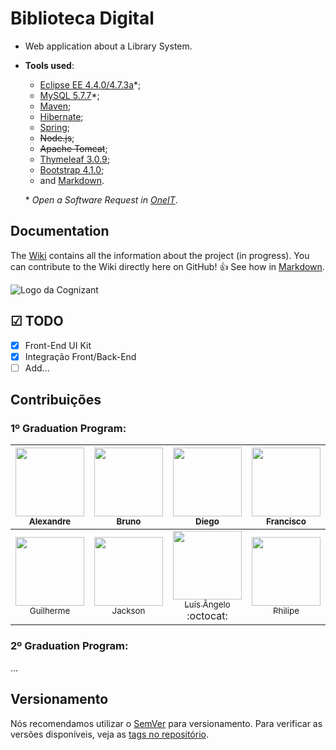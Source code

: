 # Biblioteca Digital

- Web application about a Library System.
- **Tools used**:
  - [Eclipse EE 4.4.0/4.7.3a](http://www.eclipse.org/downloads/packages/eclipse-ide-java-ee-developers/oxygen3a)\*;
  - [MySQL 5.7.7](https://www.mysql.com/products/community/)\*;
  - [Maven](https://maven.apache.org/);
  - [Hibernate](http://hibernate.org/);
  - [Spring](https://spring.io/);
  - ~~Node.js~~;
  - ~~Apache Tomcat~~;
  - [Thymeleaf 3.0.9](https://www.thymeleaf.org/download.html);
  - [Bootstrap 4.1.0](https://getbootstrap.com/docs/4.1/getting-started/introduction/);
  - and [Markdown](https://guides.github.com/features/mastering-markdown/).
  
  \* *Open a Software Request in [OneIT](https://onecognizant.cognizant.com)*.


## Documentation

The [Wiki](https://github.com/guiilhermehn/Biblioteca-digital/wiki) contains all the information about the project (in progress). You can contribute to the Wiki directly here on GitHub! :+1: See how in [Markdown](https://guides.github.com/features/mastering-markdown/).


![Logo da Cognizant]()

## ☑ TODO

- [X] Front-End UI Kit
- [X] Integração Front/Back-End
- [ ] Add...

## Contribuições

### 1º  Graduation Program:
<!-- ALL-CONTRIBUTORS-LIST:START - Do not remove or modify this section -->
| [<img src="https://avatars2.githubusercontent.com/u/36986045?s=400&v=4" width="110px;"/><br /><sub>Alexandre</sub>](https://github.com/alexandrenunes-cs)<br /> | [<img src="https://avatars0.githubusercontent.com/u/17655232?s=400&v=4" width="110px;"/><br /><sub>Bruno</sub>](https://github.com/brunojsan)<br /> | [<img src="https://avatars3.githubusercontent.com/u/22897211?s=460&v=4" width="110px;"/><br /><sub>Diego</sub>](https://github.com/DiegoMatsuki)<br /> | [<img src="https://avatars3.githubusercontent.com/u/38724994?s=460&v=4" width="110px;"/><br /><sub>Francisco</sub>](https://github.com/franrock)<br /> | [<img src="https://avatars1.githubusercontent.com/u/17627827?s=460&v=4" width="110px;"/><br /><sub>Iury</sub>](https://github.com/Sizzin)<br /> |
 | :---: | :---: | :---: | :---: | :---: |
 | [<img src="https://avatars2.githubusercontent.com/u/26582544?s=460&v=4" width="110px;"/><br /><sub>Guilherme</sub>](https://github.com/guiilhermehn)<br /> | [<img src="https://avatars3.githubusercontent.com/u/13643850?s=460&v=4" width="110px;"/><br /><sub>Jackson</sub>](https://github.com/jacksonsfranca)<br /> | [<img src="https://avatars0.githubusercontent.com/u/22268900?s=460&v=4" width="110px;"/><br /><sub>Luís Ângelo</sub>](https://github.com/luisangelorjr)<br /> :octocat:| [<img src="https://avatars0.githubusercontent.com/u/38658934?s=460&v=4" width="110px;"/><br /><sub>Philipe</sub>](https://github.com/philipe-silva)<br /> | [<img src="https://avatars2.githubusercontent.com/u/38658746?s=460&v=4" width="110px;"/><br /><sub>Raquel</sub>](https://github.com/psousaraquel)<br /> |
<!-- ALL-CONTRIBUTORS-LIST:END -->

### 2º Graduation Program:
...

## Versionamento

Nós recomendamos utilizar o [SemVer](http://semver.org/) para versionamento.
Para verificar as versões disponíveis, veja as [tags no repositório](https://github.com/guiilhermehn/Biblioteca-digital/releases). 
